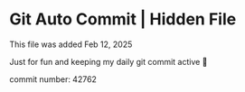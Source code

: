 # Git Auto Commit | Hidden File

This file was added Feb 12, 2025

Just for fun and keeping my daily git commit active 🤪

commit number: 42762
